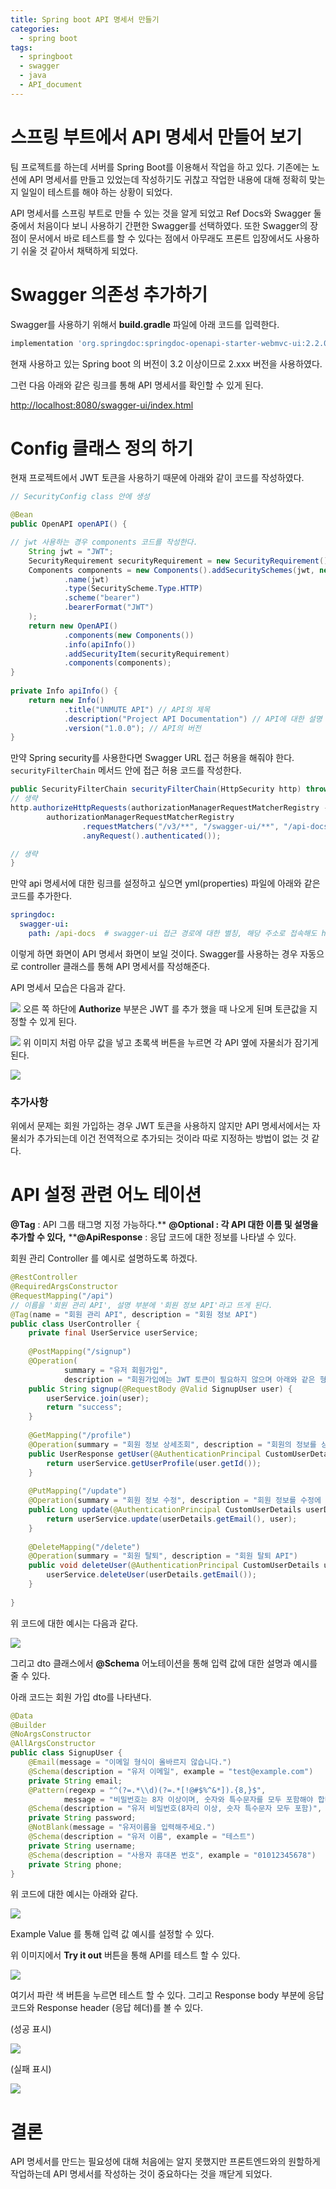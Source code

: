 ```yaml
---
title: Spring boot API 명세서 만들기
categories:
  - spring boot
tags:
  - springboot
  - swagger
  - java
  - API_document
---
```

# 스프링 부트에서 API 명세서 만들어 보기
팀 프로젝트를 하는데 서버를 Spring Boot를 이용해서 작업을 하고 있다. 기존에는 노션에 API 명세서를 만들고 있었는데 작성하기도 귀찮고 작업한 내용에 대해 정확히 맞는지 일일이 테스트를 해야 하는 상황이 되었다. 

 API 명세서를 스프링 부트로 만들 수 있는 것을 알게 되었고 Ref Docs와 Swagger 둘 중에서 처음이다 보니 사용하기 간편한 Swagger를 선택하였다. 또한 Swagger의 장점이 문서에서 바로 테스트를 할 수 있다는 점에서 아무래도 프론트 입장에서도 사용하기 쉬울 것 같아서 채택하게 되었다.

# Swagger 의존성 추가하기
Swagger를 사용하기 위해서  **build.gradle** 파일에 아래 코드를 입력한다.

```gradle
implementation 'org.springdoc:springdoc-openapi-starter-webmvc-ui:2.2.0'
```

현재 사용하고 있는 Spring boot 의 버전이 3.2 이상이므로  2.xxx 버전을 사용하였다.

그런 다음 아래와 같은 링크를 통해 API 명세서를 확인할 수 있게 된다.

[http://localhost:8080/swagger-ui/index.html]()

# Config 클래스 정의 하기

현재 프로젝트에서 JWT 토큰을 사용하기 때문에 아래와 같이 코드를 작성하였다.

```java
// SecurityConfig class 안에 생성

@Bean  
public OpenAPI openAPI() {  

// jwt 사용하는 경우 components 코드를 작성한다.
    String jwt = "JWT";  
    SecurityRequirement securityRequirement = new SecurityRequirement().addList(jwt);  
    Components components = new Components().addSecuritySchemes(jwt, new SecurityScheme()  // JWT 토큰 사용
            .name(jwt)  
            .type(SecurityScheme.Type.HTTP)  
            .scheme("bearer")  
            .bearerFormat("JWT") 
    );  
    return new OpenAPI()  
            .components(new Components())  
            .info(apiInfo())  
            .addSecurityItem(securityRequirement)  
            .components(components);  
}  
  
private Info apiInfo() {  
    return new Info()  
            .title("UNMUTE API") // API의 제목  
            .description("Project API Documentation") // API에 대한 설명  
            .version("1.0.0"); // API의 버전  
}
```

만약 Spring security를 사용한다면 Swagger URL 접근 허용을 해줘야 한다.
`securityFilterChain` 메서드 안에 접근 허용 코드를 작성한다.

```java
public SecurityFilterChain securityFilterChain(HttpSecurity http) throws Exception {
// 생략
http.authorizeHttpRequests(authorizationManagerRequestMatcherRegistry ->  
        authorizationManagerRequestMatcherRegistry  
                .requestMatchers("/v3/**", "/swagger-ui/**", "/api-docs").permitAll()  
                .anyRequest().authenticated());

// 생략
}
```

만약 api 명세서에 대한 링크를 설정하고 싶으면 yml(properties) 파일에 아래와 같은 코드를 추가한다.

```yml
springdoc:
  swagger-ui:
    path: /api-docs  # swagger-ui 접근 경로에 대한 별칭, 해당 주소로 접속해도 http://localhost:8080/swagger-ui/index.html로 리다이렉션 됨.
```

이렇게 하면 화면이 API 명세서 화면이 보일 것이다.
Swagger를 사용하는 경우 자동으로 controller 클래스를 통해 API 명세서를 작성해준다.

API 명세서 모습은 다음과 같다.

![](../assets/images/post/Pasted%20image%2020240429000105.png)
오른 쪽 하단에 **Authorize** 부분은 JWT 를 추가 했을 때 나오게 된며 토큰값을 지정할 수 있게 된다.

![](../assets/images/post/Pasted%20image%2020240429000212.png)
위 이미지 처럼 아무 값을 넣고 초록색 버튼을 누르면 각 API 옆에 자물쇠가 잠기게 된다.

![](../assets/images/post/Pasted%20image%2020240429000315.png)

### 추가사항
위에서 문제는 회원 가입하는 경우 JWT 토큰을 사용하지 않지만 API 명세서에서는 자물쇠가 추가되는데 이건 전역적으로 추가되는 것이라 따로 지정하는 방법이 없는 것 같다.

# API 설정 관련 어노 테이션

**@Tag** :  API 그룹 태그명 지정 가능하다.**
****@Optional** : 각 API 대한 이름 및 설명을 추가할 수 있다,**
****@ApiResponse** : 응답 코드에 대한 정보를 나타낼 수 있다.

회원 관리 Controller 를 예시로 설명하도록 하겠다.

```java
@RestController  
@RequiredArgsConstructor  
@RequestMapping("/api")  
// 이름을 '회원 관리 API', 설명 부분에 '회원 정보 API'라고 뜨게 된다.
@Tag(name = "회원 관리 API", description = "회원 정보 API")  
public class UserController {  
    private final UserService userService;  
  
    @PostMapping("/signup")  
    @Operation(  
            summary = "유저 회원가입",  
            description = "회원가입에는 JWT 토큰이 필요하지 않으며 아래와 같은 형식의 데이터를 받는다.")  
    public String signup(@RequestBody @Valid SignupUser user) {  
        userService.join(user);  
        return "success";  
    }  
  
    @GetMapping("/profile")  
    @Operation(summary = "회원 정보 상세조회", description = "회원의 정보를 상세 조회 API")  
    public UserResponse getUser(@AuthenticationPrincipal CustomUserDetails user) {  
        return userService.getUserProfile(user.getId());  
    }  
  
    @PutMapping("/update")  
    @Operation(summary = "회원 정보 수정", description = "회원 정보를 수정에 사용하는 API")  
    public Long update(@AuthenticationPrincipal CustomUserDetails userDetails, @RequestBody @Valid UpdateUser user) {  
        return userService.update(userDetails.getEmail(), user);  
    }  
  
    @DeleteMapping("/delete")  
    @Operation(summary = "회원 탈퇴", description = "회원 탈퇴 API")  
    public void deleteUser(@AuthenticationPrincipal CustomUserDetails userDetails) {  
        userService.deleteUser(userDetails.getEmail());  
    }  
  
}
```

위 코드에 대한 예시는 다음과 같다.

![](../assets/images/post/Pasted%20image%2020240428235624.png)

그리고 dto 클래스에서 **@Schema** 어노테이션을 통해 입력 값에 대한 설명과 예시를 줄 수 있다.

아래 코드는 회원 가입 dto를 나타낸다.

```java
@Data  
@Builder  
@NoArgsConstructor  
@AllArgsConstructor  
public class SignupUser {  
    @Email(message = "이메일 형식이 올바르지 않습니다.")  
    @Schema(description = "유저 이메일", example = "test@example.com")  
    private String email;  
    @Pattern(regexp = "^(?=.*\\d)(?=.*[!@#$%^&*]).{8,}$",  
            message = "비밀번호는 8자 이상이며, 숫자와 특수문자를 모두 포함해야 합니다.")  
    @Schema(description = "유저 비밀번호(8자리 이상, 숫자 특수문자 모두 포함)", example = "Test1234!")  
    private String password;  
    @NotBlank(message = "유저이름을 입력해주세요.")  
    @Schema(description = "유저 이름", example = "테스트")  
    private String username;  
    @Schema(description = "사용자 휴대폰 번호", example = "01012345678")  
    private String phone;  
}
```

위 코드에 대한 예시는 아래와 같다.

![](../assets/images/post/Pasted%20image%2020240428235946.png)

Example Value 를 통해 입력 값 예시를 설정할 수 있다.

위 이미지에서 **Try it out** 버튼을 통해 API를 테스트 할 수 있다.

![](../assets/images/post/Pasted%20image%2020240429000626.png)

여기서 파란 색 버튼을 누르면 테스트 할 수 있다.
그리고  Response body 부분에 응답 코드와 Response header (응답 헤더)를 볼 수 있다.

(성공 표시)

![](../assets/images/post/Pasted%20image%2020240429000650.png)

(실패 표시)

![](../assets/images/post/Pasted%20image%2020240429000807.png)

# 결론
API 명세서를 만드는 필요성에 대해 처음에는 알지 못했지만 프론트엔드와의 원할하게 작업하는데 API 명세서를 작성하는 것이 중요하다는 것을 깨닫게 되었다. 
